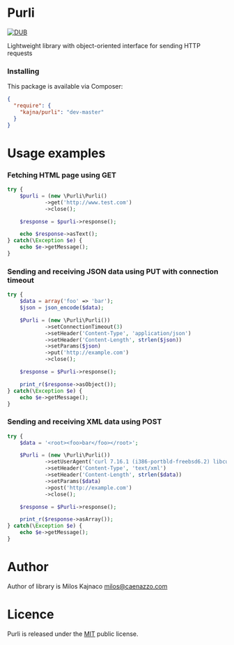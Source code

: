 Purli
=
[![DUB](https://img.shields.io/dub/l/vibe-d.svg)](http://opensource.org/licenses/MIT)

Lightweight library with object-oriented interface for sending HTTP requests

### Installing

This package is available via Composer:

```json
{
  "require": {
    "kajna/purli": "dev-master"
  }
}
```

Usage examples
=
### Fetching HTML page using GET

```php
try {
	$purli = (new \Purli\Purli()
			->get('http://www.test.com')
			->close();

	$response = $purli->response();

	echo $response->asText();
} catch(\Exception $e) {
	echo $e->getMessage();
}
```
### Sending and receiving JSON data using PUT with connection timeout

```php
try {
	$data = array('foo' => 'bar');
	$json = json_encode($data);

	$Purli = (new \Purli\Purli())
			->setConnectionTimeout(3)
			->setHeader('Content-Type', 'application/json')
			->setHeader('Content-Length', strlen($json))
			->setParams($json)
			->put('http://example.com')
			->close();

	$response = $Purli->response();

	print_r($response->asObject());
} catch(\Exception $e) {
	echo $e->getMessage();
}
```
### Sending and receiving XML data using POST

```php
try {
	$data = '<root><foo>bar</foo></root>';

	$Purli = (new \Purli\Purli())
			->setUserAgent('curl 7.16.1 (i386-portbld-freebsd6.2) libcurl/7.16.1 OpenSSL/0.9.7m zlib/1.2.3')
			->setHeader('Content-Type', 'text/xml')
			->setHeader('Content-Length', strlen($data))
			->setParams($data)
			->post('http://example.com')
			->close();

	$response = $Purli->response();

	print_r($response->asArray());
} catch(\Exception $e) {
	echo $e->getMessage();
}
```

Author
=
Author of library is Milos Kajnaco 
milos@caenazzo.com

Licence
=
Purli is released under the [MIT](http://opensource.org/licenses/MIT) public license.
